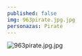 ```yaml
---
published: false
img: 963pirate.jpg.jpg
personazas: Piratė
---
```

![963pirate.jpg.jpg]({{site.baseurl}}/img/personazai/963pirate.jpg.jpg)
